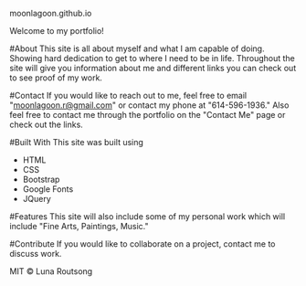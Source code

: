 moonlagoon.github.io

Welcome to my portfolio!

#About 
This site is all about myself and what I am capable of doing. Showing hard dedication to get to where I need to be in life.
Throughout the site will give you information about me and different links you can check out to see proof of my work.

#Contact
If you would like to reach out to me, feel free to email "moonlagoon.r@gmail.com" or contact my phone at "614-596-1936."
Also feel free to contact me through the portfolio on the "Contact Me" page or check out the links.

#Built With
This site was built using
- HTML
- CSS
- Bootstrap
- Google Fonts
- JQuery

#Features
This site will also include some of my personal work which will include "Fine Arts, Paintings, Music."

#Contribute
If you would like to collaborate on a project, contact me to discuss work.

MIT © Luna Routsong
